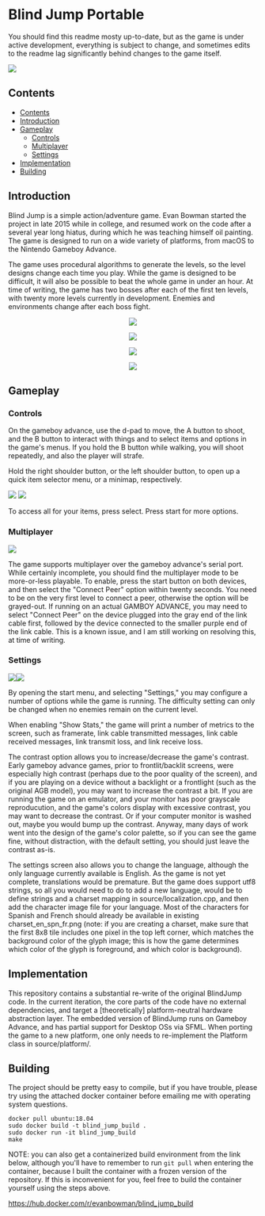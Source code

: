 # Blind Jump Portable

You should find this readme mosty up-to-date, but as the game is under active development, everything is subject to change, and sometimes edits to the readme lag significantly behind changes to the game itself.

<img src="imgs_for_readme/header.gif"/>

## Contents
<!--ts-->
   * [Contents](#contents)
   * [Introduction](#introduction)
   * [Gameplay](#gameplay)
      * [Controls](#controls)
      * [Multiplayer](#multiplayer)
      * [Settings](#settings)
   * [Implementation](#implementation)
   * [Building](#building)
<!--te-->

## Introduction

Blind Jump is a simple action/adventure game. Evan Bowman started the project in late 2015 while in college, and resumed work on the code after a several year long hiatus, during which he was teaching himself oil painting. The game is designed to run on a wide variety of platforms, from macOS to the Nintendo Gameboy Advance.

The game uses procedural algorithms to generate the levels, so the level designs change each time you play. While the game is designed to be difficult, it will also be possible to beat the whole game in under an hour. At time of writing, the game has two bosses after each of the first ten levels, with twenty more levels currently in development. Enemies and environments change after each boss fight.

<p align="center">
  <img src="imgs_for_readme/s1.png"/>
</p>

<p align="center">
  <img src="imgs_for_readme/s2.png"/>
</p>

<p align="center">
  <img src="imgs_for_readme/s3.png"/>
</p>

<p align="center">
  <img src="imgs_for_readme/s4.png"/>
</p>

## Gameplay

### Controls

On the gameboy advance, use the d-pad to move, the A button to shoot, and the B button to interact with things and to select items and options in the game's menus. If you hold the B button while walking, you will shoot repeatedly, and also the player will strafe. 

Hold the right shoulder button, or the left shoulder button, to open up a quick item selector menu, or a minimap, respectively. 

<img src="imgs_for_readme/item_quick_select.gif"/>
<img src="imgs_for_readme/quick_map.gif"/>

To access all for your items, press select. Press start for more options.

### Multiplayer

<img src="imgs_for_readme/multiplayer_connect.gif"/>

The game supports multiplayer over the gameboy advance's serial port. While certainly incomplete, you should find the multiplayer mode to be more-or-less playable.
To enable, press the start button on both devices, and then select the "Connect Peer" option within twenty seconds. You need to be on the very first level to connect a peer, otherwise the option will be grayed-out. If running on an actual GAMBOY ADVANCE, you may need to select "Connect Peer" on the device plugged into the gray end of the link cable first, followed by the device connected to the smaller purple end of the link cable. This is a known issue, and I am still working on resolving this, at time of writing.

### Settings

<img src="imgs_for_readme/settings1.png"/><img src="imgs_for_readme/settings2.png"/>

By opening the start menu, and selecting "Settings," you may configure a number of options while the game is running. The difficulty setting can only be changed when no enemies remain on the current level.

When enabling "Show Stats," the game will print a number of metrics to the screen, such as framerate, link cable transmitted messages, link cable received messages, link transmit loss, and link receive loss.

The contrast option allows you to increase/decrease the game's contrast. Early gameboy advance games, prior to frontlit/backlit screens, were especially high contrast (perhaps due to the poor quality of the screen), and if you are playing on a device without a backlight or a frontlight (such as the original AGB model), you may want to increase the contrast a bit. If you are running the game on an emulator, and your monitor has poor grayscale reproducution, and the game's colors display with excessive contrast, you may want to decrease the contrast. Or if your computer monitor is washed out, maybe you would bump up the contrast. Anyway, many days of work went into the design of the game's color palette, so if you can see the game fine, without distraction, with the default setting, you should just leave the contrast as-is.

The settings screen also allows you to change the language, although the only language currently available is English. As the game is not yet complete, translations would be premature. But the game does support utf8 strings, so all you would need to do to add a new language, would be to define strings and a charset mapping in source/localization.cpp, and then add the character image file for your language. Most of the characters for Spanish and French should already be available in existing charset_en_spn_fr.png (note: if you are creating a charset, make sure that the first 8x8 tile includes one pixel in the top left corner, which matches the background color of the glyph image; this is how the game determines which color of the glyph is foreground, and which color is background).

## Implementation

This repository contains a substantial re-write of the original BlindJump code. In the current iteration, the core parts of the code have no external dependencies, and target a [theoretically] platform-neutral hardware abstraction layer. The embedded version of BlindJump runs on Gameboy Advance, and has partial support for Desktop OSs via SFML. When porting the game to a new platform, one only needs to re-implement the Platform class in source/platform/.

## Building

The project should be pretty easy to compile, but if you have trouble, please try using the attached docker container before emailing me with operating system questions.
```
docker pull ubuntu:18.04
sudo docker build -t blind_jump_build .
sudo docker run -it blind_jump_build
make
```

NOTE: you can also get a containerized build environment from the link below, although you'll have to remember to run `git pull` when entering the container, because I built the container with a frozen version of the repository. If this is inconvenient for you, feel free to build the container yourself using the steps above.

https://hub.docker.com/r/evanbowman/blind_jump_build
